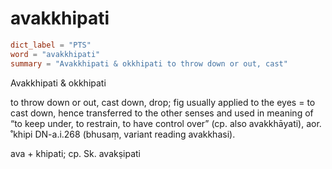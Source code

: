 # avakkhipati

``` toml
dict_label = "PTS"
word = "avakkhipati"
summary = "Avakkhipati & okkhipati to throw down or out, cast"
```

Avakkhipati & okkhipati

to throw down or out, cast down, drop; fig usually applied to the eyes = to cast down, hence transferred to the other senses and used in meaning of “to keep under, to restrain, to have control over” (cp. also avakkhāyati), aor. ˚khipi DN\-a.i.268 (bhusaṃ, variant reading avakkhasi).

ava \+ khipati; cp. Sk. avakṣipati

